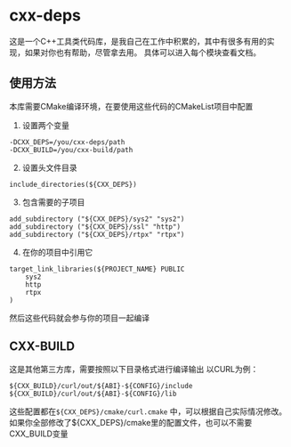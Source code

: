 # cxx-deps
这是一个C++工具类代码库，是我自己在工作中积累的，其中有很多有用的实现，如果对你也有帮助，尽管拿去用。
具体可以进入每个模块查看文档。

## 使用方法
本库需要CMake编译环境，在要使用这些代码的CMakeList项目中配置
1. 设置两个变量
```
-DCXX_DEPS=/you/cxx-deps/path
-DCXX_BUILD=/you/cxx-build/path
```

2. 设置头文件目录
```
include_directories(${CXX_DEPS})
```
3. 包含需要的子项目
```
add_subdirectory ("${CXX_DEPS}/sys2" "sys2")
add_subdirectory ("${CXX_DEPS}/ssl" "http")
add_subdirectory ("${CXX_DEPS}/rtpx" "rtpx")
```

4. 在你的项目中引用它
```
target_link_libraries(${PROJECT_NAME} PUBLIC
	sys2
	http
	rtpx
)
```
然后这些代码就会参与你的项目一起编译

## CXX-BUILD
这是其他第三方库，需要按照以下目录格式进行编译输出
以CURL为例：
```
${CXX_BUILD}/curl/out/${ABI}-${CONFIG}/include
${CXX_BUILD}/curl/out/${ABI}-${CONFIG}/lib
```
这些配置都在`${CXX_DEPS}/cmake/curl.cmake` 中，可以根据自己实际情况修改。
如果你全部修改了${CXX_DEPS}/cmake里的配置文件，也可以不需要CXX_BUILD变量

